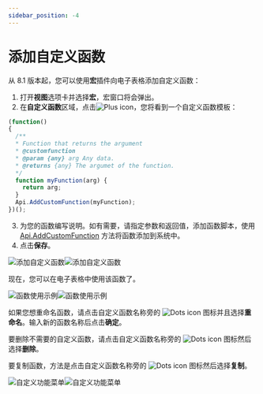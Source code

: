 ```yaml
---
sidebar_position: -4
---
```


# 添加自定义函数

从 8.1 版本起，您可以使用**宏**插件向电子表格添加自定义函数：

1. 打开**视图**选项卡并选择**宏**，宏窗口将会弹出。
2. 在**自定义函数**区域，点击![Plus icon](/assets/images/plugins/plus.svg)，您将看到一个自定义函数模板：

<!-- 以下代码与宏相关。 -->

<!-- eslint-skip -->

``` ts
(function()
{
  /**
  * Function that returns the argument
  * @customfunction
  * @param {any} arg Any data.
  * @returns {any} The argumet of the function.
  */
  function myFunction(arg) {
    return arg;
  }
  Api.AddCustomFunction(myFunction);
})();
```

3. 为您的函数编写说明。如有需要，请指定参数和返回值，添加函数脚本，使用 [Api.AddCustomFunction](../../office-api/usage-api/spreadsheet-api/Api/Methods/AddCustomFunction.md) 方法将函数添加到系统中。
4. 点击**保存**。

![添加自定义函数](/assets/images/plugins/add-custom-function.png#gh-light-mode-only)![添加自定义函数](/assets/images/plugins/add-custom-function.dark.png#gh-dark-mode-only)

现在，您可以在电子表格中使用该函数了。

![函数使用示例](/assets/images/plugins/add.png#gh-light-mode-only)![函数使用示例](/assets/images/plugins/add.dark.png#gh-dark-mode-only)

如果您想重命名函数，请点击自定义函数名称旁的 ![Dots icon](/assets/images/plugins/dots.svg) 图标并且选择**重命名**。输入新的函数名称后点击**确定**。

要删除不需要的自定义函数，请点击自定义函数名称旁的 ![Dots icon](/assets/images/plugins/dots.svg) 图标然后选择**删除**。

要复制函数，方法是点击自定义函数名称旁的 ![Dots icon](/assets/images/plugins/dots.svg) 图标然后选择**复制**。

![自定义功能菜单](/assets/images/plugins/custom-function-menu.png#gh-light-mode-only)![自定义功能菜单](/assets/images/plugins/custom-function-menu.dark.png#gh-dark-mode-only)
